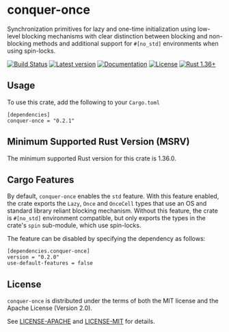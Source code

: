 # conquer-once

Synchronization primitives for lazy and one-time initialization using low-level
blocking mechanisms with clear distinction between blocking and non-blocking
methods and additional support for `#[no_std]` environments when using
spin-locks.

[![Build Status](https://travis-ci.org/oliver-giersch/conquer-once.svg?branch=master)](
https://travis-ci.org/oliver-giersch/conquer-once)
[![Latest version](https://img.shields.io/crates/v/conquer-once.svg)](
https://crates.io/crates/conquer-once)
[![Documentation](https://docs.rs/conquer-once/badge.svg)](https://docs.rs/conquer-once)
[![License](https://img.shields.io/badge/license-MIT%2FApache--2.0-blue.svg)](
https://github.com/oliver-giersch/conquer-once)
[![Rust 1.36+](https://img.shields.io/badge/Rust-1.36.0-orange.svg)](
https://www.rust-lang.org)

## Usage

To use this crate, add the following to your `Cargo.toml`

```
[dependencies]
conquer-once = "0.2.1"
```

## Minimum Supported Rust Version (MSRV)

The minimum supported Rust version for this crate is 1.36.0.

## Cargo Features

By default, `conquer-once` enables the `std` feature.
With this feature enabled, the crate exports the `Lazy`, `Once` and `OnceCell`
types that use an OS and standard library reliant blocking mechanism.
Without this feature, the crate is `#[no_std]` environment compatible, but only
exports the types in the crate's `spin` sub-module, which use spin-locks.

The feature can be disabled by specifying the dependency as follows:

``` 
[dependencies.conquer-once]
version = "0.2.0"
use-default-features = false
```

## License

`conquer-once` is distributed under the terms of both the MIT license and the
Apache License (Version 2.0).

See [LICENSE-APACHE](LICENSE-APACHE) and [LICENSE-MIT](LICENSE-MIT) for details.
